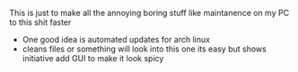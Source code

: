 This is just to make all the annoying boring stuff like maintanence on my PC to this shit faster 

- One good idea is automated updates for arch linux 
- cleans files or something will look into this one its easy but shows initiative add GUI to make it look spicy